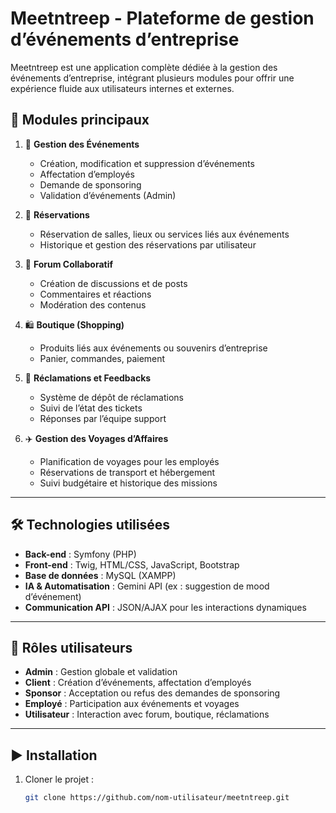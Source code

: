 # Meetntreep - Plateforme de gestion d’événements d’entreprise

Meetntreep est une application complète dédiée à la gestion des événements d’entreprise, intégrant plusieurs modules pour offrir une expérience fluide aux utilisateurs internes et externes.

## 🧩 Modules principaux

1. 🎉 **Gestion des Événements**  
   - Création, modification et suppression d’événements  
   - Affectation d’employés  
   - Demande de sponsoring  
   - Validation d’événements (Admin)

2. 🏨 **Réservations**  
   - Réservation de salles, lieux ou services liés aux événements  
   - Historique et gestion des réservations par utilisateur

3. 💬 **Forum Collaboratif**  
   - Création de discussions et de posts  
   - Commentaires et réactions  
   - Modération des contenus

4. 🛍️ **Boutique (Shopping)**  
   - Produits liés aux événements ou souvenirs d’entreprise  
   - Panier, commandes, paiement

5. 📢 **Réclamations et Feedbacks**  
   - Système de dépôt de réclamations  
   - Suivi de l’état des tickets  
   - Réponses par l’équipe support

6. ✈️ **Gestion des Voyages d’Affaires**  
   - Planification de voyages pour les employés  
   - Réservations de transport et hébergement  
   - Suivi budgétaire et historique des missions

---

## 🛠️ Technologies utilisées

- **Back-end** : Symfony (PHP)
- **Front-end** : Twig, HTML/CSS, JavaScript, Bootstrap  
- **Base de données** : MySQL (XAMPP)
- **IA & Automatisation** : Gemini API (ex : suggestion de mood d’événement)
- **Communication API** : JSON/AJAX pour les interactions dynamiques

---

## 👥 Rôles utilisateurs

- **Admin** : Gestion globale et validation  
- **Client** : Création d’événements, affectation d’employés  
- **Sponsor** : Acceptation ou refus des demandes de sponsoring  
- **Employé** : Participation aux événements et voyages  
- **Utilisateur** : Interaction avec forum, boutique, réclamations

---

## ▶️ Installation

1. Cloner le projet :
   ```bash
   git clone https://github.com/nom-utilisateur/meetntreep.git
